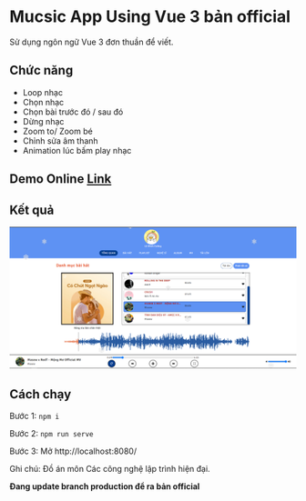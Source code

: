# Mucsic App Using Vue 3 bản official

Sử dụng ngôn ngữ Vue 3 đơn thuần để viết.

## Chức năng

-   Loop nhạc
-   Chọn nhạc
-   Chọn bài trước đó / sau đó
-   Dừng nhạc
-   Zoom to/ Zoom bé
-   Chỉnh sửa âm thanh
-   Animation lúc bấm play nhạc

## Demo Online [Link](https://ram4gb.github.io/Music_Player_Vue3/#/)

## Kết quả

![alt](./images/2.png)

## Cách chạy

Bước 1:
`npm i`

Bước 2:
`npm run serve`

Bước 3:
Mở http://localhost:8080/

Ghi chú: Đồ án môn Các công nghệ lập trình hiện đại.

**Đang update branch production để ra bản official**
